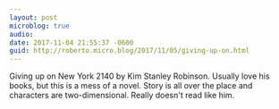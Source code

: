 ```yaml
---
layout: post
microblog: true
audio: 
date: 2017-11-04 21:55:37 -0600
guid: http://roberto.micro.blog/2017/11/05/giving-up-on.html
---
```

Giving up on New York 2140 by Kim Stanley Robinson. Usually love his books, but this is a mess of a novel. Story is all over the place and characters are two-dimensional. Really doesn't read like him. 
